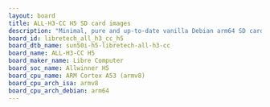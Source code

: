 ```yaml
---
layout: board
title: ALL-H3-CC H5 SD card images
description: "Minimal, pure and up-to-date vanilla Debian arm64 SD card images for ALL-H3-CC H5 by Libre Computer, SoC: Allwinner H5, CPU ISA: armv8"
board_id: libretech_all_h3_cc_h5
board_dtb_name: sun50i-h5-libretech-all-h3-cc
board_name: ALL-H3-CC H5
board_maker_name: Libre Computer
board_soc_name: Allwinner H5
board_cpu_name: ARM Cortex A53 (armv8)
board_cpu_arch_isa: armv8
board_cpu_arch_debian: arm64
---
```

